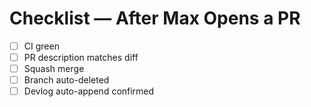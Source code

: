 # Checklist — After Max Opens a PR

- [ ] CI green
- [ ] PR description matches diff
- [ ] Squash merge
- [ ] Branch auto-deleted
- [ ] Devlog auto-append confirmed
